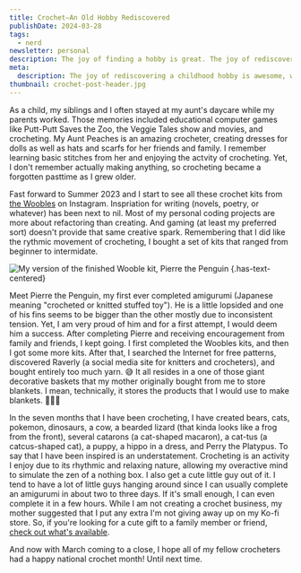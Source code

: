 ```yaml
---
title: Crochet—An Old Hobby Rediscovered
publishDate: 2024-03-28
tags:
  - nerd
newsletter: personal
description: The joy of finding a hobby is great. The joy of rediscovering a childhood hobby is even better! That is exactly what I have learned by picking up my crochet hook once again and creating plenty of cute, little toys.
meta:
  description: The joy of rediscovering a childhood hobby is awesome, which is what I did with crochet.
thumbnail: crochet-post-header.jpg
---
```


As a child, my siblings and I often stayed at my aunt's daycare while my parents worked. Those memories included educational computer games like Putt-Putt Saves the Zoo, the Veggie Tales show and movies, and crocheting. My Aunt Peaches is an amazing crocheter, creating dresses for dolls as well as hats and scarfs for her friends and family. I remember learning basic stitches from her and enjoying the actvity of crocheting. Yet, I don't remember actually making anything, so crocheting became a forgotten pasttime as I grew older.

Fast forward to Summer 2023 and I start to see all these crochet kits from [the Woobles](https://thewoobles.com/) on Instagram. Inspriation for writing (novels, poetry, or whatever) has been next to nil. Most of my personal coding projects are more about refactoring than creating. And gaming (at least my preferred sort) doesn't provide that same creative spark. Remembering that I did like the rythmic movement of crocheting, I bought a set of kits that ranged from beginner to intermidate.

![My version of the finished Wooble kit, Pierre the Penguin](/images/posts/pierre-the-penguin.jpg) {.has-text-centered}

Meet Pierre the Penguin, my first ever completed amigurumi (Japanese meaning "crocheted or knitted stuffed toy"). He is a little lopsided and one of his fins seems to be bigger than the other mostly due to inconsistent tension. Yet, I am very proud of him and for a first attempt, I would deem him a success. After completing Pierre and receiving encouragement from family and friends, I kept going. I first completed the Woobles kits, and then I got some more kits. After that, I searched the Internet for free patterns, discovered Raverly (a social media site for knitters and crocheters), and bought entirely too much yarn. 😅 It all resides in a one of those giant decorative baskets that my mother originally bought from me to store blankets. I mean, technically, it stores the products that I would use to make blankets. 🤷🏽‍♀️

In the seven months that I have been crocheting, I have created bears, cats, pokemon, dinosaurs, a cow, a bearded lizard (that kinda looks like a frog from the front), several catarons (a cat-shaped macaron), a cat-tus (a catcus-shaped cat), a puppy, a hippo in a dress, and Perry the Platypus. To say that I have been inspired is an understatement. Crocheting is an activity I enjoy due to its rhythmic and relaxing nature, allowing my overactive mind to simulate the zen of a nothing box. I also get a cute little guy out of it. I tend to have a lot of little guys hanging around since I can usually complete an amigurumi in about two to three days. If it's small enough, I can even complete it in a few hours. While I am not creating a crochet business, my mother suggested that I put any extra I'm not giving away up on my Ko-fi store. So, if you're looking for a cute gift to a family member or friend, [check out what's available](https://ko-fi.com/brittanisavery/shop).

And now with March coming to a close, I hope all of my fellow crocheters had a happy national crochet month! Until next time.
